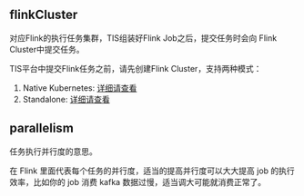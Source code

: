 ## flinkCluster 

对应Flink的执行任务集群，TIS组装好Flink Job之后，提交任务时会向 Flink Cluster中提交任务。

TIS平台中提交Flink任务之前，请先创建Flink Cluster，支持两种模式：

1. Native Kubernetes: [详细请查看](https://nightlies.apache.org/flink/flink-docs-release-1.14/docs/deployment/resource-providers/native_kubernetes/)
2. Standalone: [详细请查看](https://nightlies.apache.org/flink/flink-docs-release-1.14/docs/deployment/resource-providers/standalone/overview/)

## parallelism

任务执行并行度的意思。

在 Flink 里面代表每个任务的并行度，适当的提高并行度可以大大提高 job 的执行效率，比如你的 job 消费 kafka 数据过慢，适当调大可能就消费正常了。

